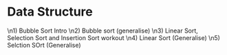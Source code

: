 # Data Structure 

\n1) Bubble Sort Intro
\n2) Bubble sort (generalise)
\n3) Linear Sort, Selection Sort and Insertion Sort workout
\n4) Linear Sort (Generalise)
\n5) Selction SOrt (Generalise)
